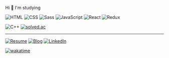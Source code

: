 Hi 🙂 I'm studying

![HTML](https://img.shields.io/badge/HTML-E34F26?logo=html5&logoColor=white)
![CSS](https://img.shields.io/badge/CSS-1572B6?logo=css3&logoColor=white)
![Sass](https://img.shields.io/badge/Sass-CC6699?logo=sass&logoColor=white)
![JavaScript](https://img.shields.io/badge/JavaScript-F7DF1E?logo=javascript&logoColor=black)
![React](https://img.shields.io/badge/React-61DAFB?logo=react&logoColor=black)
![Redux](https://img.shields.io/badge/Redux-764ABC?logo=redux)

![C++](https://img.shields.io/badge/C%2B%2B-00599C?logo=c%2B%2B)
[![solved.ac](https://img.shields.io/badge/solved.ac-G4-yellow)](https://www.acmicpc.net/user/choar816)

---

[![Resume](https://img.shields.io/badge/resume-black?logo=notion&logoColor=white)](https://choar816.github.io/intro-choar/)
[![Blog](https://img.shields.io/badge/blog-black?logo=tistory)](https://choar816.tistory.com/)
[![LinkedIn](https://img.shields.io/badge/LinkedIn-blue?logo=linkedin)](http://linkedin.com/in/ahra-cho-209b6b187)

[![wakatime](https://wakatime.com/badge/user/2bffbbf3-9075-4ec1-99bf-4a20a426eac7.svg)](https://wakatime.com/@choar816)
